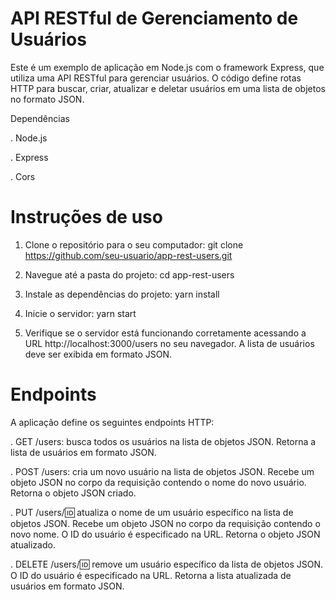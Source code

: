 # API RESTful de Gerenciamento de Usuários

Este é um exemplo de aplicação em Node.js com o framework Express, que utiliza uma API RESTful para gerenciar usuários. O código define rotas HTTP para buscar, criar, atualizar e deletar usuários em uma lista de objetos no formato JSON.

Dependências

. Node.js

. Express

. Cors

# Instruções de uso

1. Clone o repositório para o seu computador:
git clone https://github.com/seu-usuario/app-rest-users.git

2. Navegue até a pasta do projeto:
cd app-rest-users

3. Instale as dependências do projeto:
yarn install

4. Inicie o servidor:
yarn start

5. Verifique se o servidor está funcionando corretamente acessando a URL http://localhost:3000/users no seu navegador. A lista de usuários deve ser exibida em formato JSON.

# Endpoints

A aplicação define os seguintes endpoints HTTP:

. GET /users: busca todos os usuários na lista de objetos JSON. Retorna a lista de usuários em formato JSON.

. POST /users: cria um novo usuário na lista de objetos JSON. Recebe um objeto JSON no corpo da requisição contendo o nome do novo usuário. Retorna o objeto JSON criado.

. PUT /users/:id: atualiza o nome de um usuário específico na lista de objetos JSON. Recebe um objeto JSON no corpo da requisição contendo o novo nome. O ID do usuário é especificado na URL. Retorna o objeto JSON atualizado.

. DELETE /users/:id: remove um usuário específico da lista de objetos JSON. O ID do usuário é especificado na URL. Retorna a lista atualizada de usuários em formato JSON.
